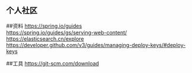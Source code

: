 ## 个人社区

##资料
https://spring.io/guides  
https://spring.io/guides/gs/serving-web-content/  
https://elasticsearch.cn/explore  
https://developer.github.com/v3/guides/managing-deploy-keys/#deploy-keys  

##工具
https://git-scm.com/download  